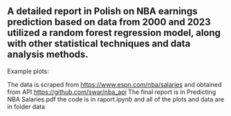 ## A detailed report in Polish on NBA earnings prediction based on data from 2000 and 2023 utilized a random forest regression model, along with other statistical techniques and data analysis methods.

Example plots:


The data is scraped from https://www.espn.com/nba/salaries and obtained from API https://github.com/swar/nba_api
The final report is in Predicting NBA Salaries.pdf the code is in raport.ipynb and all of the plots and data are in folder data
